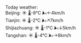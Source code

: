 Today weather:  
Beijing: ☀️ 🌡️-8°C 🌬️←4km/h  
Tianjin: ☀️ 🌡️-2°C 🌬️↗7km/h  
Shijiazhuang: ☀️ 🌡️-1°C 🌬️↓5km/h  
Tangshan: ☀️ 🌡️-4°C 🌬️→8km/h  
